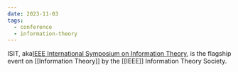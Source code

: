 ```yaml
---
date: 2023-11-03
tags:
  - conference
  - information-theory
---
```

ISIT, aka[IEEE International Symposium on Information Theory](https://www.itsoc.org/conferences/isit), is the flagship event on [[Information Theory]] by the [[IEEE]] Information Theory Society.